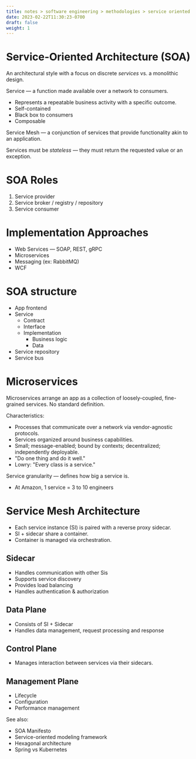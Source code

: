 ```yaml
---
title: notes > software engineering > methodologies > service oriented architecture
date: 2023-02-22T11:30:23-0700
draft: false
weight: 1
---
```

# Service-Oriented Architecture (SOA)
An architectural style with a focus on discrete *services* vs. a monolithic design.  

Service — a function made available over a network to consumers.
- Represents a repeatable business activity with a specific outcome.
- Self-contained
- Black box to consumers
- Composable

Service Mesh — a conjunction of services that provide functionality akin to an application.  

Services must be *stateless* — they must return the requested value or an exception.  

# SOA Roles
1.  Service provider
2.  Service broker / registry / repository
3.  Service consumer

# Implementation Approaches
- Web Services — SOAP, REST, gRPC
- Microservices
- Messaging (ex: RabbitMQ)
- WCF

# SOA structure
- App frontend
- Service
  - Contract
  - Interface
  - Implementation
    - Business logic
    - Data
- Service repository
- Service bus

# Microservices
Microservices arrange an app as a collection of loosely-coupled, fine-grained services. 
No standard definition.

Characteristics:
- Processes that communicate over a network via vendor-agnostic protocols.
- Services organized around business capabilities.
- Small; message-enabled; bound by contexts; decentralized; independently deployable.
- "Do one thing and do it well."
- Lowry: "Every class is a service."

Service granularity — defines how big a service is.
- At Amazon, 1 service = 3 to 10 engineers

# Service Mesh Architecture
- Each service instance (SI) is paired with a reverse proxy sidecar.
- SI + sidecar share a container.
- Container is managed via orchestration.

## Sidecar
- Handles communication with other Sis
- Supports service discovery
- Provides load balancing
- Handles authentication & authorization

## Data Plane
- Consists of SI + Sidecar
- Handles data management, request processing and response

## Control Plane
- Manages interaction between services via their sidecars.

## Management Plane
- Lifecycle
- Configuration
- Performance management

See also:
- SOA Manifesto
- Service-oriented modeling framework
- Hexagonal architecture
- Spring vs Kubernetes
